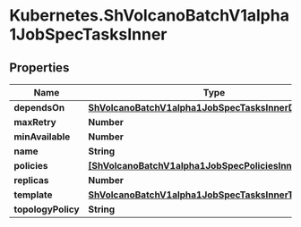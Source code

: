 # Kubernetes.ShVolcanoBatchV1alpha1JobSpecTasksInner

## Properties

Name | Type | Description | Notes
------------ | ------------- | ------------- | -------------
**dependsOn** | [**ShVolcanoBatchV1alpha1JobSpecTasksInnerDependsOn**](ShVolcanoBatchV1alpha1JobSpecTasksInnerDependsOn.md) |  | [optional] 
**maxRetry** | **Number** |  | [optional] 
**minAvailable** | **Number** |  | [optional] 
**name** | **String** |  | [optional] 
**policies** | [**[ShVolcanoBatchV1alpha1JobSpecPoliciesInner]**](ShVolcanoBatchV1alpha1JobSpecPoliciesInner.md) |  | [optional] 
**replicas** | **Number** |  | [optional] 
**template** | [**ShVolcanoBatchV1alpha1JobSpecTasksInnerTemplate**](ShVolcanoBatchV1alpha1JobSpecTasksInnerTemplate.md) |  | [optional] 
**topologyPolicy** | **String** |  | [optional] 


